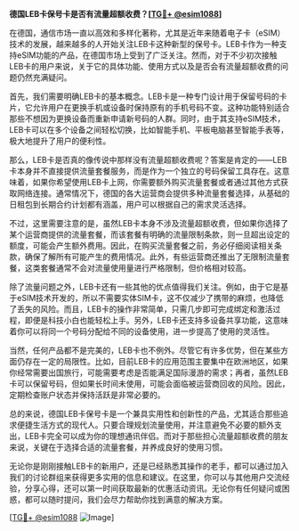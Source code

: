 **德国LEB卡保号卡是否有流量超额收费？[[TG💪+ @esim1088](https://t.me/s/esim1088)]**

在德国，通信市场一直以高效和多样化著称，尤其是近年来随着电子卡（eSIM）技术的发展，越来越多的人开始关注LEB卡这种新型的保号卡。LEB卡作为一种支持eSIM功能的产品，在德国市场上受到了广泛关注。然而，对于不少初次接触LEB卡的用户来说，关于它的具体功能、使用方式以及是否会有流量超额收费的问题仍然充满疑问。

首先，我们需要明确LEB卡的基本概念。LEB卡是一种专门设计用于保留号码的卡片，它允许用户在更换手机或设备时保持原有的手机号码不变。这种功能特别适合那些不想因为更换设备而重新申请新号码的人群。同时，由于其支持eSIM技术，LEB卡可以在多个设备之间轻松切换，比如智能手机、平板电脑甚至智能手表等，极大地提升了用户的便利性。

那么，LEB卡是否真的像传说中那样没有流量超额收费呢？答案是肯定的——LEB卡本身并不直接提供流量套餐服务，而是作为一个独立的号码保留工具存在。这意味着，如果你希望使用LEB卡上网，你需要额外购买流量套餐或者通过其他方式获取网络连接。通常情况下，德国的各大运营商会提供多种流量套餐选择，从基础的日租包到长期合约计划都有涵盖，用户可以根据自己的需求灵活选择。

不过，这里需要注意的是，虽然LEB卡本身不涉及流量超额收费，但如果你选择了某个运营商提供的流量套餐，而该套餐有明确的流量限制条款，则一旦超出设定的额度，可能会产生额外费用。因此，在购买流量套餐之前，务必仔细阅读相关条款，确保了解所有可能产生的费用情况。此外，有些运营商还推出了无限制流量套餐，这类套餐通常不会对流量使用量进行严格限制，但价格相对较高。

除了流量问题之外，LEB卡还有一些其他的优点值得我们关注。例如，由于它是基于eSIM技术开发的，所以不需要实体SIM卡，这不仅减少了携带的麻烦，也降低了丢失的风险。而且，LEB卡的操作非常简单，只需几步即可完成绑定和激活过程，即便是科技小白也能轻松上手。另外，LEB卡还支持多设备共享功能，这意味着你可以将同一个号码分配给不同的设备使用，进一步提高了使用的灵活性。

当然，任何产品都不是完美的，LEB卡也不例外。尽管它有许多优势，但在某些方面仍存在一定的局限性。比如，目前LEB卡的应用范围主要集中在欧洲地区，如果你经常需要出国旅行，可能需要考虑是否能满足国际漫游的需求；再者，虽然LEB卡可以保留号码，但如果长时间未使用，可能会面临被运营商回收的风险。因此，定期检查账户状态并保持活跃是非常必要的。

总的来说，德国LEB卡保号卡是一个兼具实用性和创新性的产品，尤其适合那些追求便捷生活方式的现代人。只要合理规划流量使用，并注意避免不必要的额外支出，LEB卡完全可以成为你的理想通讯伴侣。而对于那些担心流量超额收费的朋友来说，关键在于选择合适的流量套餐，并养成良好的使用习惯。

无论你是刚刚接触LEB卡的新用户，还是已经熟悉其操作的老手，都可以通过加入我们的讨论群组来获得更多实用的信息和建议。在这里，你可以与其他用户交流经验，分享心得，还可以第一时间获取最新的优惠活动资讯。无论你有任何疑问或困惑，都可以随时提问，我们会尽力帮助你找到满意的解决方案。

[[TG💪+ @esim1088](https://t.me/s/esim1088) ![Image](https://i.postimg.cc/4NQfJmqS/Snipaste-2025-05-13-00-14-12.png)]
